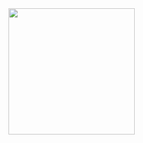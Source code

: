 <img src = "https://github.com/Dhruv-Kathiriya/co-flutter_Contanier_Letter_Cover_design/assets/150034575/90d6a952-2897-4159-beaf-cbbc9974f2c3" width = "250">

